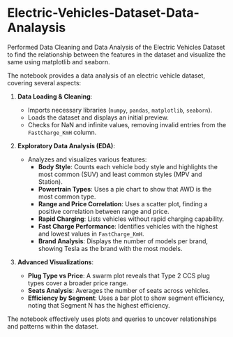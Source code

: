 # Electric-Vehicles-Dataset-Data-Analaysis
Performed Data Cleaning and Data Analysis of the Electric Vehicles Dataset to find the relationship between the features in the dataset and visualize the same using matplotlib and seaborn.

The notebook provides a data analysis of an electric vehicle dataset, covering several aspects:

1. **Data Loading & Cleaning**: 
   - Imports necessary libraries (`numpy`, `pandas`, `matplotlib`, `seaborn`).
   - Loads the dataset and displays an initial preview.
   - Checks for NaN and infinite values, removing invalid entries from the `FastCharge_KmH` column.

2. **Exploratory Data Analysis (EDA)**:
   - Analyzes and visualizes various features:
     - **Body Style**: Counts each vehicle body style and highlights the most common (SUV) and least common styles (MPV and Station).
     - **Powertrain Types**: Uses a pie chart to show that AWD is the most common type.
     - **Range and Price Correlation**: Uses a scatter plot, finding a positive correlation between range and price.
     - **Rapid Charging**: Lists vehicles without rapid charging capability.
     - **Fast Charge Performance**: Identifies vehicles with the highest and lowest values in `FastCharge_KmH`.
     - **Brand Analysis**: Displays the number of models per brand, showing Tesla as the brand with the most models.

3. **Advanced Visualizations**:
   - **Plug Type vs Price**: A swarm plot reveals that Type 2 CCS plug types cover a broader price range.
   - **Seats Analysis**: Averages the number of seats across vehicles.
   - **Efficiency by Segment**: Uses a bar plot to show segment efficiency, noting that Segment N has the highest efficiency.

The notebook effectively uses plots and queries to uncover relationships and patterns within the dataset.
